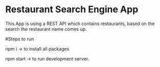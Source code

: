 # Restaurant Search Engine App

This App is using a REST API which contains restaurants, based on the search the restaurant name comes up.

#Steps to run

npm i -> to install all packages

npm start -> to run development server.
